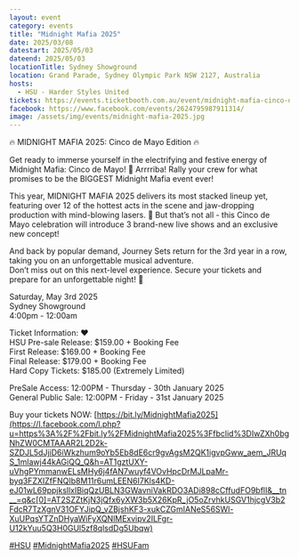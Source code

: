 ```yaml
---
layout: event
category: events
title: "Midnight Mafia 2025"
date: 2025/03/08
datestart: 2025/05/03
dateend: 2025/05/03
locationTitle: Sydney Showground
location: Grand Parade, Sydney Olympic Park NSW 2127, Australia
hosts:
  - HSU - Harder Styles United
tickets: https://events.ticketbooth.com.au/event/midnight-mafia-cinco-de-mayo
facebook: https://www.facebook.com/events/2624795987911314/
image: /assets/img/events/midnight-mafia-2025.jpg
---
```


🔥 MIDNIGHT MAFIA 2025: Cinco de Mayo Edition 🔥

Get ready to immerse yourself in the electrifying and festive energy of Midnight Mafia: Cinco de Mayo! 🎉 Arrrriba! Rally your crew for what promises to be the BIGGEST Midnight Mafia event ever!

This year, MIDNIGHT MAFIA 2025 delivers its most stacked lineup yet, featuring over 12 of the hottest acts in the scene and jaw-dropping production with mind-blowing lasers. 🌟 But that’s not all - this Cinco de Mayo celebration will introduce 3 brand-new live shows and an exclusive new concept!

And back by popular demand, Journey Sets return for the 3rd year in a row, taking you on an unforgettable musical adventure.  
Don’t miss out on this next-level experience. Secure your tickets and prepare for an unforgettable night! 🚀

Saturday, May 3rd 2025  
Sydney Showground  
4:00pm - 12:00am

Ticket Information: ❤️  
HSU Pre-sale Release: $159.00 + Booking Fee  
First Release: $169.00 + Booking Fee  
Final Release: $179.00 + Booking Fee  
Hard Copy Tickets: $185.00 (Extremely Limited)

PreSale Access: 12:00PM - Thursday - 30th January 2025  
General Public Sale: 12:00PM - Friday - 31st January 2025

Buy your tickets NOW: [https://bit.ly/MidnightMafia2025](https://l.facebook.com/l.php?u=https%3A%2F%2Fbit.ly%2FMidnightMafia2025%3Ffbclid%3DIwZXh0bgNhZW0CMTAAAR2L2D2k-SZDJL5dJjiD6iWkzhum9oYb5Eb8dE6cr9gvAgsM2QK1igvpGww_aem_JRUqS_1mlawj44kAGiQQ_Q&h=AT1gztUXY-uVhgPYmmanwELsMHy6j4fAN7wuyf4VOvHpcDrMJLpaMr-byq3FZXIZfFNQIb8M11r6umLEEN6I7Kls4KD-eJ01wL69ppjksllxIBiqQzUBLN3GWavniVakRDO3ADi898cCffudFO9bflI&__tn__=q&c[0]=AT2SZZtKjN3jQfx6yXW3b5X26KpR_jO5oZrvhkUSGV1hjcgV3b2FdcR7TzXgnV31OFYJipQ_vZBjshKF3-xukCZGmIANeS56SWl-XuUPqsYTZnDHyaWiFyXQNlMExvipv2ILFgr-U12kYuu5Q3H0GUl5zf8qlsdDg5Ubqw)

[#HSU](https://www.facebook.com/hashtag/hsu?__eep__=6&__cft__[0]=AZVopx2np9E9Lj2VeEMURyYfE4S6x-PHmY4g51u5k7S7ZpeffMsapAactxH4C_OuMfvggkI-XlNVBvujTBILDvqo6SIh6uvG1SDo_RFEQbpNnZ8X7ER-F_qFbKIbOIPM-_qQdj_jgAJNWQBes1-b8bxT&__tn__=q) [#MidnightMafia2025](https://www.facebook.com/hashtag/midnightmafia2025?__eep__=6&__cft__[0]=AZVopx2np9E9Lj2VeEMURyYfE4S6x-PHmY4g51u5k7S7ZpeffMsapAactxH4C_OuMfvggkI-XlNVBvujTBILDvqo6SIh6uvG1SDo_RFEQbpNnZ8X7ER-F_qFbKIbOIPM-_qQdj_jgAJNWQBes1-b8bxT&__tn__=q) [#HSUFam](https://www.facebook.com/hashtag/hsufam?__eep__=6&__cft__[0]=AZVopx2np9E9Lj2VeEMURyYfE4S6x-PHmY4g51u5k7S7ZpeffMsapAactxH4C_OuMfvggkI-XlNVBvujTBILDvqo6SIh6uvG1SDo_RFEQbpNnZ8X7ER-F_qFbKIbOIPM-_qQdj_jgAJNWQBes1-b8bxT&__tn__=q)
